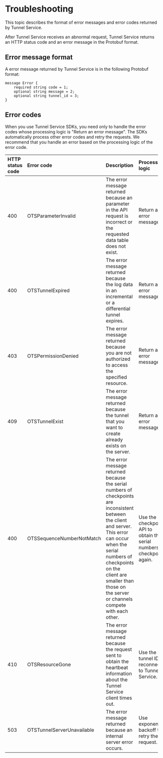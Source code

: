 # Troubleshooting

This topic describes the format of error messages and error codes returned by Tunnel Service.

After Tunnel Service receives an abnormal request, Tunnel Service returns an HTTP status code and an error message in the Protobuf format.

## Error message format

A error message returned by Tunnel Service is in the following Protobuf format:

```
message Error {
    required string code = 1;
    optional string message = 2;
    optional string tunnel_id = 3;
}
```

## Error codes

When you use Tunnel Service SDKs, you need only to handle the error codes whose processing logic is "Return an error message". The SDKs automatically process other error codes and retry the requests. We recommend that you handle an error based on the processing logic of the error code.

|HTTP status code|Error code|Description|Processing logic|
|:---------------|:---------|:----------|:---------------|
|400|OTSParameterInvalid|The error message returned because an parameter in the API request is incorrect or the requested data table does not exist.|Return an error message.|
|400|OTSTunnelExpired|The error message returned because the log data in an incremental or a differential tunnel expires.|Return an error message.|
|403|OTSPermissionDenied|The error message returned because you are not authorized to access the specified resource.|Return an error message.|
|409|OTSTunnelExist|The error message returned because the tunnel that you want to create already exists on the server.|Return an error message.|
|400|OTSSequenceNumberNotMatch|The error message returned because the serial numbers of checkpoints are inconsistent between the client and server. This error can occur when the serial numbers of checkpoints on the client are smaller than those on the server or channels compete with each other.|Use the checkpoint API to obtain the serial numbers of checkpoints again.|
|410|OTSResourceGone|The error message returned because the request sent to obtain the heartbeat information about the Tunnel Service client times out.|Use the tunnel ID to reconnect to Tunnel Service.|
|503|OTSTunnelServerUnavailable|The error message returned because an internal server error occurs.|Use exponential backoff to retry the request.|

